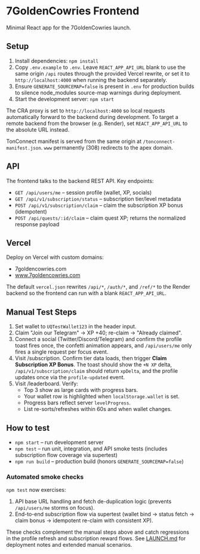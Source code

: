 # 7GoldenCowries Frontend

Minimal React app for the 7GoldenCowries launch.

## Setup

1. Install dependencies: `npm install`
2. Copy `.env.example` to `.env`. Leave `REACT_APP_API_URL` blank to use the same origin `/api` routes through the provided Vercel rewrite, or set it to `http://localhost:4000` when running the backend separately.
3. Ensure `GENERATE_SOURCEMAP=false` is present in `.env` for production builds to silence node_modules source-map warnings during deployment.
4. Start the development server: `npm start`

The CRA proxy is set to `http://localhost:4000` so local requests automatically forward to the backend during development. To target a remote backend from the browser (e.g. Render), set `REACT_APP_API_URL` to the absolute URL instead.

TonConnect manifest is served from the same origin at `/tonconnect-manifest.json`. `www` permanently (308) redirects to the apex domain.

## API

The frontend talks to the backend REST API. Key endpoints:

- `GET /api/users/me` – session profile (wallet, XP, socials)
- `GET /api/v1/subscription/status` – subscription tier/level metadata
- `POST /api/v1/subscription/claim` – claim the subscription XP bonus (idempotent)
- `POST /api/quests/:id/claim` – claim quest XP; returns the normalized response payload

## Vercel

Deploy on Vercel with custom domains:
- 7goldencowries.com
- www.7goldencowries.com

The default `vercel.json` rewrites `/api/*`, `/auth/*`, and `/ref/*` to the Render backend so the frontend can run with a blank `REACT_APP_API_URL`.

## Manual Test Steps

1. Set wallet to `UQTestWallet123` in the header input.
2. Claim "Join our Telegram" → XP +40; re-claim → "Already claimed".
3. Connect a social (Twitter/Discord/Telegram) and confirm the profile toast fires once, the confetti animation appears, and `/api/users/me` only fires a single request per focus event.
4. Visit /subscription. Confirm tier data loads, then trigger **Claim Subscription XP Bonus**. The toast should show the `+N XP` delta, `/api/v1/subscription/claim` should return `xpDelta`, and the profile updates once via the `profile-updated` event.
5. Visit /leaderboard. Verify:
   - Top 3 show as large cards with progress bars.
   - Your wallet row is highlighted when `localStorage.wallet` is set.
   - Progress bars reflect server `levelProgress`.
   - List re-sorts/refreshes within 60s and when wallet changes.

## How to test

- `npm start` – run development server
- `npm test` – run unit, integration, and API smoke tests (includes subscription flow coverage via supertest)
- `npm run build` – production build (honors `GENERATE_SOURCEMAP=false`)

### Automated smoke checks

`npm test` now exercises:

1. API base URL handling and fetch de-duplication logic (prevents `/api/users/me` storms on focus).
2. End-to-end subscription flow via supertest (wallet bind → status fetch → claim bonus → idempotent re-claim with consistent XP).

These checks complement the manual steps above and catch regressions in the profile refresh and subscription reward flows.
See [LAUNCH.md](LAUNCH.md) for deployment notes and extended manual scenarios.
